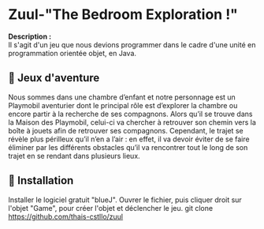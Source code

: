 # Zuul-"The Bedroom Exploration !"

**Description :**  
Il s'agit d'un jeu que nous devions programmer dans le cadre d'une unité en programmation orientée objet, en Java.

## 🚀 Jeux d'aventure

Nous sommes dans une chambre d’enfant et notre personnage est un Playmobil aventurier dont le principal rôle est d’explorer la chambre ou encore partir à la recherche de ses compagnons. Alors qu’il se trouve dans la Maison des Playmobil, celui-ci va chercher à retrouver son chemin vers la boîte à jouets afin de retrouver ses compagnons. Cependant, le trajet se révèle plus périlleux qu’il n’en a l’air : en effet, il va devoir éviter de se faire éliminer par les différents obstacles qu’il va rencontrer tout le long de son trajet en se rendant dans plusieurs lieux.

## 🔧 Installation
Installer le logiciel gratuit "blueJ".
Ouvrer le fichier, puis cliquer droit sur l'objet "Game", pour créer l'objet et déclencher le jeu.
git clone https://github.com/thais-cstllo/zuul

